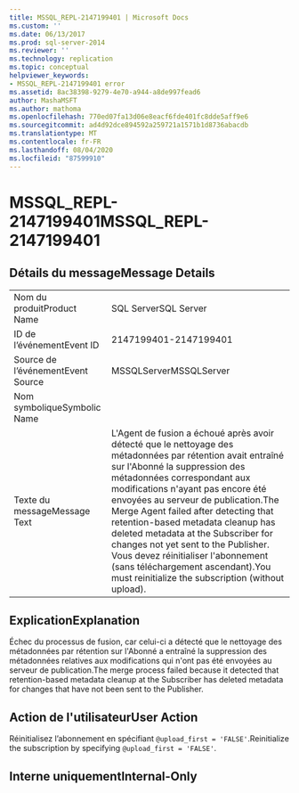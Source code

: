 ```yaml
---
title: MSSQL_REPL-2147199401 | Microsoft Docs
ms.custom: ''
ms.date: 06/13/2017
ms.prod: sql-server-2014
ms.reviewer: ''
ms.technology: replication
ms.topic: conceptual
helpviewer_keywords:
- MSSQL_REPL-2147199401 error
ms.assetid: 8ac38398-9279-4e70-a944-a8de997fead6
author: MashaMSFT
ms.author: mathoma
ms.openlocfilehash: 770ed07fa13d06e8eacf6fde401fc8dde5aff9e6
ms.sourcegitcommit: ad4d92dce894592a259721a1571b1d8736abacdb
ms.translationtype: MT
ms.contentlocale: fr-FR
ms.lasthandoff: 08/04/2020
ms.locfileid: "87599910"
---
```

# <a name="mssql_repl-2147199401"></a><span data-ttu-id="9b0ff-102">MSSQL_REPL-2147199401</span><span class="sxs-lookup"><span data-stu-id="9b0ff-102">MSSQL_REPL-2147199401</span></span>
    
## <a name="message-details"></a><span data-ttu-id="9b0ff-103">Détails du message</span><span class="sxs-lookup"><span data-stu-id="9b0ff-103">Message Details</span></span>  
  
|||  
|-|-|  
|<span data-ttu-id="9b0ff-104">Nom du produit</span><span class="sxs-lookup"><span data-stu-id="9b0ff-104">Product Name</span></span>|<span data-ttu-id="9b0ff-105">SQL Server</span><span class="sxs-lookup"><span data-stu-id="9b0ff-105">SQL Server</span></span>|  
|<span data-ttu-id="9b0ff-106">ID de l’événement</span><span class="sxs-lookup"><span data-stu-id="9b0ff-106">Event ID</span></span>|<span data-ttu-id="9b0ff-107">2147199401</span><span class="sxs-lookup"><span data-stu-id="9b0ff-107">-2147199401</span></span>|  
|<span data-ttu-id="9b0ff-108">Source de l’événement</span><span class="sxs-lookup"><span data-stu-id="9b0ff-108">Event Source</span></span>|<span data-ttu-id="9b0ff-109">MSSQLServer</span><span class="sxs-lookup"><span data-stu-id="9b0ff-109">MSSQLServer</span></span>|  
|<span data-ttu-id="9b0ff-110">Nom symbolique</span><span class="sxs-lookup"><span data-stu-id="9b0ff-110">Symbolic Name</span></span>||  
|<span data-ttu-id="9b0ff-111">Texte du message</span><span class="sxs-lookup"><span data-stu-id="9b0ff-111">Message Text</span></span>|<span data-ttu-id="9b0ff-112">L'Agent de fusion a échoué après avoir détecté que le nettoyage des métadonnées par rétention avait entraîné sur l'Abonné la suppression des métadonnées correspondant aux modifications n'ayant pas encore été envoyées au serveur de publication.</span><span class="sxs-lookup"><span data-stu-id="9b0ff-112">The Merge Agent failed after detecting that retention-based metadata cleanup has deleted metadata at the Subscriber for changes not yet sent to the Publisher.</span></span> <span data-ttu-id="9b0ff-113">Vous devez réinitialiser l'abonnement (sans téléchargement ascendant).</span><span class="sxs-lookup"><span data-stu-id="9b0ff-113">You must reinitialize the subscription (without upload).</span></span>|  
  
## <a name="explanation"></a><span data-ttu-id="9b0ff-114">Explication</span><span class="sxs-lookup"><span data-stu-id="9b0ff-114">Explanation</span></span>  
 <span data-ttu-id="9b0ff-115">Échec du processus de fusion, car celui-ci a détecté que le nettoyage des métadonnées par rétention sur l'Abonné a entraîné la suppression des métadonnées relatives aux modifications qui n'ont pas été envoyées au serveur de publication.</span><span class="sxs-lookup"><span data-stu-id="9b0ff-115">The merge process failed because it detected that retention-based metadata cleanup at the Subscriber has deleted metadata for changes that have not been sent to the Publisher.</span></span>  
  
## <a name="user-action"></a><span data-ttu-id="9b0ff-116">Action de l'utilisateur</span><span class="sxs-lookup"><span data-stu-id="9b0ff-116">User Action</span></span>  
 <span data-ttu-id="9b0ff-117">Réinitialisez l’abonnement en spécifiant `@upload_first = 'FALSE'`.</span><span class="sxs-lookup"><span data-stu-id="9b0ff-117">Reinitialize the subscription by specifying `@upload_first = 'FALSE'`.</span></span>  
  
## <a name="internal-only"></a><span data-ttu-id="9b0ff-118">Interne uniquement</span><span class="sxs-lookup"><span data-stu-id="9b0ff-118">Internal-Only</span></span>  
  
